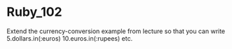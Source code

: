 Ruby_102
========

Extend the currency-conversion example from lecture so that you can write 5.dollars.in(:euros) 10.euros.in(:rupees) etc.